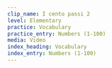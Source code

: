 ```yaml
---
clip_name: I cento passi 2
level: Elementary
practice: Vocabulary
practice_entry: Numbers (1-100)
media: Video
index_heading: Vocabulary
index_entry: Numbers (1-100)
---
```

